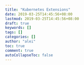 ```yaml
---
title: "Kubernetes Extensions"
date: 2019-03-25T14:45:56+08:00
lastmod: 2019-03-25T14:45:56+08:00
draft: true
keywords: []
tags: []
categories: []
author: "alei"
toc: true
comment: true
autoCollapseToc: false
---
```



